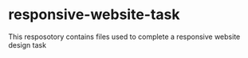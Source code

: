 # responsive-website-task

This resposotory contains files used to complete a responsive website design task

